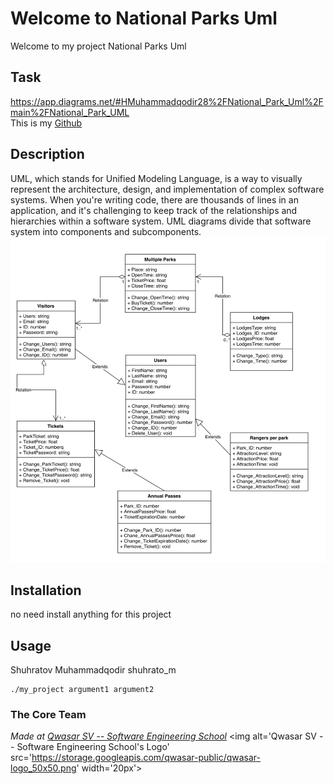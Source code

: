 # Welcome to National Parks Uml
Welcome to my project National Parks Uml

## Task
https://app.diagrams.net/#HMuhammadqodir28%2FNational_Park_Uml%2Fmain%2FNational_Park_UML</br>
This is my <a href="https://github.com/Muhammadqodir28/National_Park_Uml.git">Github</a>

## Description
UML, which stands for Unified Modeling Language, is a way to visually represent the architecture, design, and implementation of complex software systems. When you're writing code, there are thousands of lines in an application, and it's challenging to keep track of the relationships and hierarchies within a software system. UML diagrams divide that software system into components and subcomponents.
<img src="IMG_7761.PNG"/>

## Installation
no need install anything for this project

## Usage
Shuhratov Muhammadqodir shuhrato_m
```
./my_project argument1 argument2
```

### The Core Team


<span><i>Made at <a href='https://qwasar.io'>Qwasar SV -- Software Engineering School</a></i></span>
<span><img alt='Qwasar SV -- Software Engineering School's Logo' src='https://storage.googleapis.com/qwasar-public/qwasar-logo_50x50.png' width='20px'></span>
